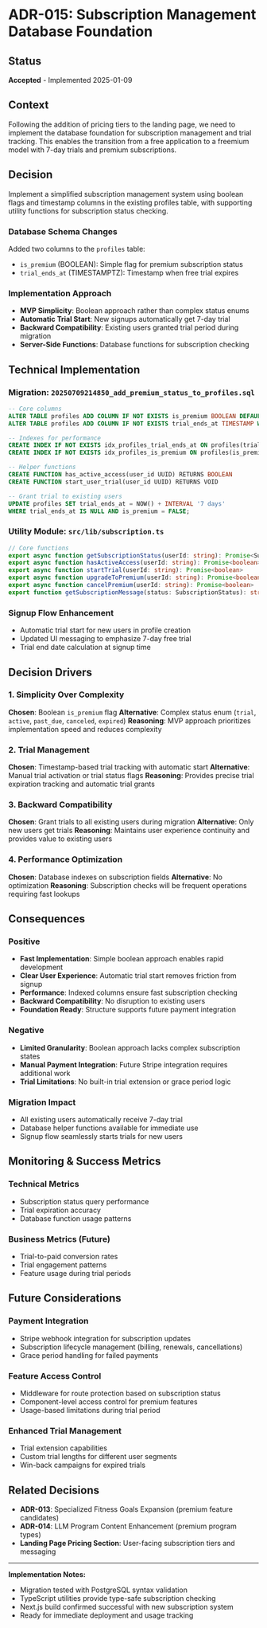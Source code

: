 # ADR-015: Subscription Management Database Foundation

## Status
**Accepted** - Implemented 2025-01-09

## Context
Following the addition of pricing tiers to the landing page, we need to implement the database foundation for subscription management and trial tracking. This enables the transition from a free application to a freemium model with 7-day trials and premium subscriptions.

## Decision
Implement a simplified subscription management system using boolean flags and timestamp columns in the existing profiles table, with supporting utility functions for subscription status checking.

### Database Schema Changes
Added two columns to the `profiles` table:
- `is_premium` (BOOLEAN): Simple flag for premium subscription status
- `trial_ends_at` (TIMESTAMPTZ): Timestamp when free trial expires

### Implementation Approach
- **MVP Simplicity**: Boolean approach rather than complex status enums
- **Automatic Trial Start**: New signups automatically get 7-day trial
- **Backward Compatibility**: Existing users granted trial period during migration
- **Server-Side Functions**: Database functions for subscription checking

## Technical Implementation

### Migration: `20250709214850_add_premium_status_to_profiles.sql`
```sql
-- Core columns
ALTER TABLE profiles ADD COLUMN IF NOT EXISTS is_premium BOOLEAN DEFAULT FALSE;
ALTER TABLE profiles ADD COLUMN IF NOT EXISTS trial_ends_at TIMESTAMP WITH TIME ZONE;

-- Indexes for performance
CREATE INDEX IF NOT EXISTS idx_profiles_trial_ends_at ON profiles(trial_ends_at) WHERE trial_ends_at IS NOT NULL;
CREATE INDEX IF NOT EXISTS idx_profiles_is_premium ON profiles(is_premium);

-- Helper functions
CREATE FUNCTION has_active_access(user_id UUID) RETURNS BOOLEAN
CREATE FUNCTION start_user_trial(user_id UUID) RETURNS VOID

-- Grant trial to existing users
UPDATE profiles SET trial_ends_at = NOW() + INTERVAL '7 days' 
WHERE trial_ends_at IS NULL AND is_premium = FALSE;
```

### Utility Module: `src/lib/subscription.ts`
```typescript
// Core functions
export async function getSubscriptionStatus(userId: string): Promise<SubscriptionStatus>
export async function hasActiveAccess(userId: string): Promise<boolean>
export async function startTrial(userId: string): Promise<boolean>
export async function upgradeToPremium(userId: string): Promise<boolean>
export async function cancelPremium(userId: string): Promise<boolean>
export function getSubscriptionMessage(status: SubscriptionStatus): string
```

### Signup Flow Enhancement
- Automatic trial start for new users in profile creation
- Updated UI messaging to emphasize 7-day free trial
- Trial end date calculation at signup time

## Decision Drivers

### 1. Simplicity Over Complexity
**Chosen**: Boolean `is_premium` flag
**Alternative**: Complex status enum (`trial`, `active`, `past_due`, `canceled`, `expired`)
**Reasoning**: MVP approach prioritizes implementation speed and reduces complexity

### 2. Trial Management
**Chosen**: Timestamp-based trial tracking with automatic start
**Alternative**: Manual trial activation or trial status flags
**Reasoning**: Provides precise trial expiration tracking and automatic trial grants

### 3. Backward Compatibility
**Chosen**: Grant trials to all existing users during migration
**Alternative**: Only new users get trials
**Reasoning**: Maintains user experience continuity and provides value to existing users

### 4. Performance Optimization
**Chosen**: Database indexes on subscription fields
**Alternative**: No optimization
**Reasoning**: Subscription checks will be frequent operations requiring fast lookups

## Consequences

### Positive
- **Fast Implementation**: Simple boolean approach enables rapid development
- **Clear User Experience**: Automatic trial start removes friction from signup
- **Performance**: Indexed columns ensure fast subscription checking
- **Backward Compatibility**: No disruption to existing users
- **Foundation Ready**: Structure supports future payment integration

### Negative
- **Limited Granularity**: Boolean approach lacks complex subscription states
- **Manual Payment Integration**: Future Stripe integration requires additional work
- **Trial Limitations**: No built-in trial extension or grace period logic

### Migration Impact
- All existing users automatically receive 7-day trial
- Database helper functions available for immediate use
- Signup flow seamlessly starts trials for new users

## Monitoring & Success Metrics

### Technical Metrics
- Subscription status query performance
- Trial expiration accuracy
- Database function usage patterns

### Business Metrics (Future)
- Trial-to-paid conversion rates
- Trial engagement patterns
- Feature usage during trial periods

## Future Considerations

### Payment Integration
- Stripe webhook integration for subscription updates
- Subscription lifecycle management (billing, renewals, cancellations)
- Grace period handling for failed payments

### Feature Access Control
- Middleware for route protection based on subscription status
- Component-level access control for premium features
- Usage-based limitations during trial period

### Enhanced Trial Management
- Trial extension capabilities
- Custom trial lengths for different user segments
- Win-back campaigns for expired trials

## Related Decisions
- **ADR-013**: Specialized Fitness Goals Expansion (premium feature candidates)
- **ADR-014**: LLM Program Content Enhancement (premium program types)
- **Landing Page Pricing Section**: User-facing subscription tiers and messaging

---

**Implementation Notes:**
- Migration tested with PostgreSQL syntax validation
- TypeScript utilities provide type-safe subscription checking
- Next.js build confirmed successful with new subscription system
- Ready for immediate deployment and usage tracking 